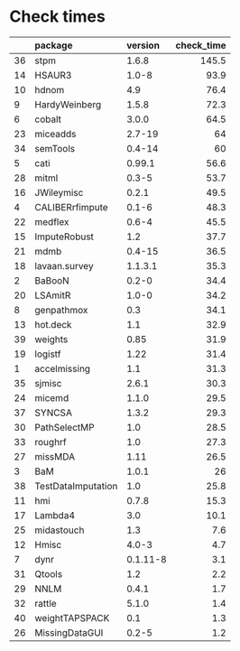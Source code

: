 # Check times

|   |package            |version  | check_time|
|:--|:------------------|:--------|----------:|
|36 |stpm               |1.6.8    |      145.5|
|14 |HSAUR3             |1.0-8    |       93.9|
|10 |hdnom              |4.9      |       76.4|
|9  |HardyWeinberg      |1.5.8    |       72.3|
|6  |cobalt             |3.0.0    |       64.5|
|23 |miceadds           |2.7-19   |         64|
|34 |semTools           |0.4-14   |         60|
|5  |cati               |0.99.1   |       56.6|
|28 |mitml              |0.3-5    |       53.7|
|16 |JWileymisc         |0.2.1    |       49.5|
|4  |CALIBERrfimpute    |0.1-6    |       48.3|
|22 |medflex            |0.6-4    |       45.5|
|15 |ImputeRobust       |1.2      |       37.7|
|21 |mdmb               |0.4-15   |       36.5|
|18 |lavaan.survey      |1.1.3.1  |       35.3|
|2  |BaBooN             |0.2-0    |       34.4|
|20 |LSAmitR            |1.0-0    |       34.2|
|8  |genpathmox         |0.3      |       34.1|
|13 |hot.deck           |1.1      |       32.9|
|39 |weights            |0.85     |       31.9|
|19 |logistf            |1.22     |       31.4|
|1  |accelmissing       |1.1      |       31.3|
|35 |sjmisc             |2.6.1    |       30.3|
|24 |micemd             |1.1.0    |       29.5|
|37 |SYNCSA             |1.3.2    |       29.3|
|30 |PathSelectMP       |1.0      |       28.5|
|33 |roughrf            |1.0      |       27.3|
|27 |missMDA            |1.11     |       26.5|
|3  |BaM                |1.0.1    |         26|
|38 |TestDataImputation |1.0      |       25.8|
|11 |hmi                |0.7.8    |       15.3|
|17 |Lambda4            |3.0      |       10.1|
|25 |midastouch         |1.3      |        7.6|
|12 |Hmisc              |4.0-3    |        4.7|
|7  |dynr               |0.1.11-8 |        3.1|
|31 |Qtools             |1.2      |        2.2|
|29 |NNLM               |0.4.1    |        1.7|
|32 |rattle             |5.1.0    |        1.4|
|40 |weightTAPSPACK     |0.1      |        1.3|
|26 |MissingDataGUI     |0.2-5    |        1.2|


